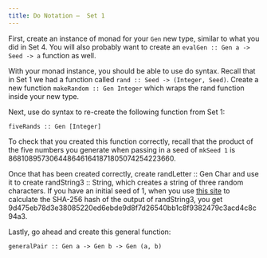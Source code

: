 ```yaml
---
title: Do Notation –  Set 1
---
```


First, create an instance of monad for your `Gen` new type, similar to what you did in Set 4.
You will also probably want to create an `evalGen :: Gen a -> Seed -> a` function as well.

With your monad instance, you should be able to use do syntax. Recall that in Set 1 we had
a function called `rand :: Seed -> (Integer, Seed)`. Create a new function 
`makeRandom :: Gen Integer` which wraps the rand function inside your new type.

Next, use do syntax to re-create the following function from Set 1:

    fiveRands :: Gen [Integer]

To check that you created this function correctly, recall that the product of the five numbers
you generate when passing in a seed of `mkSeed 1` is 8681089573064486461641871805074254223660.

Once that has been created correctly, create randLetter :: Gen Char and use it to create
randString3 :: String, which creates a string of three random characters. If you have an initial seed of 1, when you use [this site](http://www.xorbin.com/tools/sha256-hash-calculator) to
calculate the SHA-256 hash of the output of randString3, you get
9d475eb78d3e38085220ed6ebde9d8f7d26540bb1c8f9382479c3acd4c8c94a3.

Lastly, go ahead and create this general function:

    generalPair :: Gen a -> Gen b -> Gen (a, b)